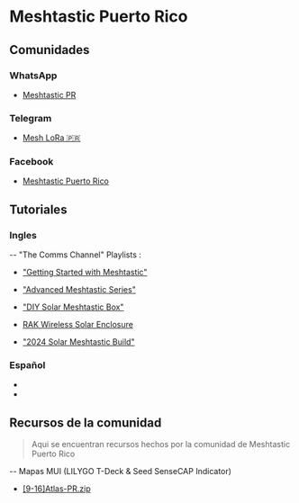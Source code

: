 # Meshtastic Puerto Rico

## Comunidades

### WhatsApp
- [Meshtastic PR](https://chat.whatsapp.com/DuTpXPIjYb8G84oJmawWLp?)
### Telegram
- [Mesh LoRa 🇵🇷](https://t.me/+uKF5t2Nz6GYxZTgx)
### Facebook
- [Meshtastic Puerto Rico](https://www.facebook.com/groups/3150733368394141/)

## Tutoriales

### Ingles

-- "The Comms Channel" Playlists : 
- ["Getting Started with Meshtastic"](https://www.youtube.com/playlist?list=PLshzThxhw4O5JTOACGHzYSSd3soDhoXKK)
- ["Advanced Meshtastic Series"](https://www.youtube.com/playlist?list=PLshzThxhw4O4--klTjqDzR6KeJyqXNNXI)
- ["DIY Solar Meshtastic Box"](https://www.youtube.com/playlist?list=PLshzThxhw4O5HLlxgbZoaEL_LZCBjgv-C)

- [RAK Wireless Solar Enclosure](https://www.youtube.com/playlist?list=PLshzThxhw4O4cv4ZhSRNqr8izfNNmBpsP)

- ["2024 Solar Meshtastic Build"](https://www.youtube.com/playlist?list=PLshzThxhw4O5HLlxgbZoaEL_LZCBjgv-C)


### Español
*
*

## Recursos de la comunidad

> Aqui se encuentran recursos hechos por la comunidad de Meshtastic Puerto Rico

-- Mapas MUI (LILYGO T-Deck & Seed SenseCAP Indicator)

- [[9-16]Atlas-PR.zip](https://github.com/coquiaqui/Meshtastic-Puerto-Rico/releases/download/0.0.1/9-16.Atlas-PR.zip)
